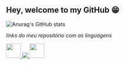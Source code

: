 ## Hey, welcome to my GitHub 😁

<!--
**VRuanFab/VRuanFab** is a ✨ _special_ ✨ repository because its `README.md` (this file) appears on your GitHub profile.

Here are some ideas to get you started:

- 🔭 I’m currently working on ...
- 🌱 I’m currently learning ...
- 👯 I’m looking to collaborate on ...
- 🤔 I’m looking for help with ...
- 💬 Ask me about ...
- 📫 How to reach me: ...
- 😄 Pronouns: ...
- ⚡ Fun fact: ...
-->


![Anurag's GitHub stats](https://github-readme-stats.vercel.app/api?username=vruanfab&theme=material-palenight&show_icons=true)

*links do meu repositório com as linguagens*
<div>
<a href="https://github.com/VRuanFab?tab=repositories&q=&type=&language=javascript&sort=">
  <img loading="lazy" src="https://cdn.jsdelivr.net/gh/devicons/devicon@latest/icons/javascript/javascript-original.svg" width="40" height="40" />
<a/>

<a href="https://github.com/VRuanFab?tab=repositories&q=&type=&language=python&sort=">
  <img src="https://cdn.jsdelivr.net/gh/devicons/devicon@latest/icons/python/python-original.svg" />
</a>

<a href="https://www.linkedin.com/in/ruan-fabricio-340739165/">
  <img src="https://cdn.jsdelivr.net/gh/devicons/devicon@latest/icons/linkedin/linkedin-original.svg" width="40" height="40" />
</a>
  
</div>
